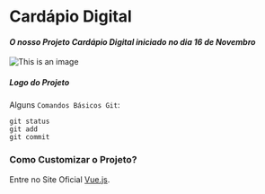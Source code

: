 # Cardápio Digital

#### *O nosso Projeto _Cardápio Digital_ iniciado no dia 16 de Novembro*

![This is an image](https://cardapio.estagio.sauto.com.br/assets/img/logo.d62a4f44.svg)

##### _Logo do Projeto_

Alguns `Comandos Básicos Git`:
```
git status
git add
git commit
```

### Como Customizar o Projeto?
Entre no Site Oficial [Vue.js](https://cli.vuejs.org/config/).
